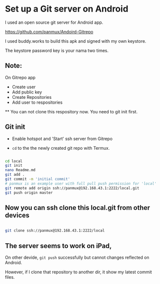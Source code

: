 # Set up a Git server on Android

I used an open source git server for Android app.

https://github.com/panmux/Andoird-Gitrepo


I used buddy.works to build this apk and signed with my own keystore. 

The keystore password key is your nama two times.

## Note:
On Gitrepo app
+ Create user
+ Add public key
+ Create Repositories
+ Add user to respositories

** You can not clone this respository now. You need to git init first.

## Git init

+ Enable hotspot and 'Start' ssh server from Gitrepo

+ `cd` to the the newly created git repo with Termux.


```bash

cd local
git init
nano Readme.md
git add .
git commit -m 'initial commit'
# panmux is an example user with full pull push permission for 'local' git project
git remote add origin ssh://panmux@192.168.43.1:2222/local.git
git push origin master

```

## Now you can ssh clone this local.git from other devices

```bash

git clone ssh://panmux@192.168.43.1:2222/local


```




## The server seems to work on iPad,

On other devide, `git push` successfully  but cannot changes reflected on Android.

However, if I clone that repository to another dir, it show my latest commit files.





